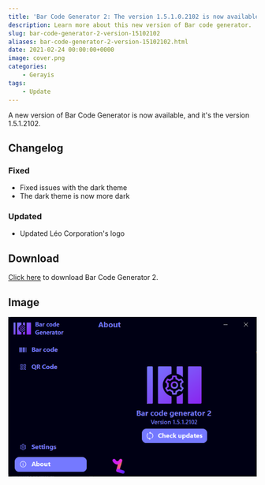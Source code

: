 ```yaml
---
title: 'Bar Code Generator 2: The version 1.5.1.0.2102 is now available'
description: Learn more about this new version of Bar code generator.
slug: bar-code-generator-2-version-15102102
aliases: bar-code-generator-2-version-15102102.html
date: 2021-02-24 00:00:00+0000
image: cover.png
categories:
    - Gerayis
tags:
    - Update
---
```

A new version of Bar Code Generator is now available, and it's the version 1.5.1.2102.

## Changelog
### Fixed
- Fixed issues with the dark theme
- The dark theme is now more dark
### Updated
- Updated Léo Corporation's logo

## Download
[Click here](https://bit.ly/GCode2) to download Bar Code Generator 2.

## Image

![About page of Bar code generator](cover.png)